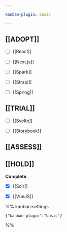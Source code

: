 ```yaml
---

kanban-plugin: basic

---
```


## [[ADOPT]]

- [ ] [[React]]
- [ ] [[Next.js]]
- [ ] [[Spark]]
- [ ] [[Strapi]]
- [ ] [[Spring]]


## [[TRIAL]]

- [ ] [[Svelte]]
- [ ] [[Storybook]]


## [[ASSESS]]



## [[HOLD]]

**Complete**
- [x] [[Solr]]
- [x] [[VueJS]]




%% kanban:settings
```
{"kanban-plugin":"basic"}
```
%%